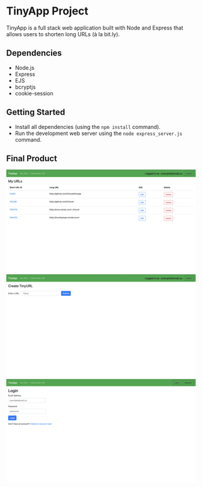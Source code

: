 # TinyApp Project

TinyApp is a full stack web application built with Node and Express that allows users to shorten long URLs (à la bit.ly).


## Dependencies

- Node.js
- Express
- EJS
- bcryptjs
- cookie-session

## Getting Started

- Install all dependencies (using the `npm install` command).
- Run the development web server using the `node express_server.js` command.

## Final Product

!["Screenshot of URLs page"](https://github.com/Cheryet/tinyapp/blob/main/docs/urls-page.png?raw=true)
!["Screenshot of New URL page"](https://github.com/Cheryet/tinyapp/blob/main/docs/urls:new-page.png?raw=true)
!["Screenshot of Login Page"](https://github.com/Cheryet/tinyapp/blob/main/docs/Login-page.png?raw=true)

